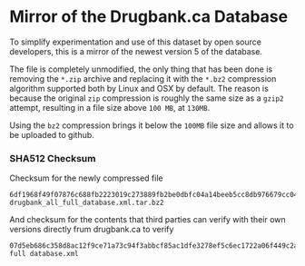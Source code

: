# Mirror of the Drugbank.ca Database 
To simplify experimentation and use of this dataset by open source developers, this is a mirror of the newest version 5 of the database. 

The file is completely unmodified, the only thing that has been done is removing the `*.zip` archive and replacing it with the `*.bz2` compression algorithm supported both by Linux and OSX by default. The reason is because the original `zip` compression is roughly the same size as a `gzip2` attempt, resulting in a file size above `100 MB`, at `130MB`. 

Using the `bz2` compression brings it below the `100MB` file size and allows it to be uploaded to github. 

### SHA512 Checksum

Checksum for the newly compressed file

```
6df1968f49f07876c688fb2223019c273889fb2be0dbfc04a14beeb5cc8db976679cc044dd940f7b0d0914a3786c5009f49fedb07cc820791fa8cb81cde2b193  drugbank_all_full_database.xml.tar.bz2 
```

And checksum for the contents that third parties can verify with their own versions directly frum drugbank.ca to verify 

```
07d5eb686c358d8ac12f9ce71a73c94f3abbcf85ac1dfe3278ef5c6ec1722a06f449c2ac5bbde4c3bd0d216633a78f549c1e56ad16e7134668f7aafc1bc5b12b  full database.xml
```
